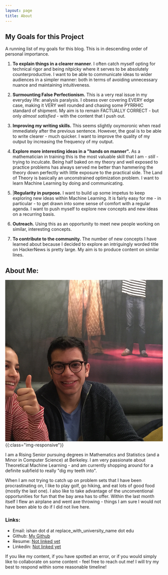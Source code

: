 ```yaml
---
layout: page
title: About
---
```


##  My Goals for this Project

A running list of my goals for this blog. This is in descending order of personal importance.

1. **To explain things in a clearer manner**. I often catch myself opting for technical rigor and being nitpicky where it serves to be absolutely counterproductive. I want to be able to communicate ideas to wider audiences in a simpler manner: both in terms of avoiding unnecessary nuance and maintaining intuitiveness.

2. **Surmounting False Perfectionism.** This is a very real issue in my everyday life: analysis paralysis. I obsess over covering EVERY edge case, making it VERY well rounded and chasing some PYRRHIC standard of shipment.
My aim is to remain FACTUALLY CORRECT - but only *almost satisfied* - with the content that I push out.

3. **Improving my writing skills.** This seems slightly oxymoronic when read immediately after the previous sentence. However, the goal is to be able to write clearer - much quicker. I want to improve the quality of my output by increasing the frequency of my output.

4. **Explore more interesting ideas in a "hands on manner".**  As a mathematician in training this is the most valuable skill that I am - *still* - trying to inculcate. Being half baked on my theory and well exposed to practice problems has always served me better than hammering the theory down perfectly with little exposure to the practical side. The Land of Theory is basically an unconstrained optimization problem. I want to learn Machine Learning by doing and communicating.

5. |**Regularity in purpose.** I want to build up some impetus to keep exploring new ideas within Machine Learning. It is fairly easy for me - in particular - to get drawn into some sense of comfort with a regular agenda. I want to push myself to explore new concepts and new ideas on a recurring basis.

6. **Outreach.** Using this as an opportunity to meet new people working on similar, interesting concepts.

7. **To contribute to the community.** The number of new concepts I have learned about because I decided to explore an intriguingly worded title on HackerNews is pretty large. My aim is to produce content on similar lines.  


## About Me:


![A picture of me](./_assets/about/IMG_0126.jpg){{:class="img-responsive"}}

I am a Rising Senior pursuing degrees in Mathematics and Statistics (and a Minor in Computer Science) at Berkeley. I am very passionate about Theoretical Machine Learning - and am currently shopping around for a definite subfield to really "dig my teeth into".

When I am not trying to catch up on problem sets that I have been procrastinating on, I like to play golf, go hiking, and eat lots of good food (mostly the last one). I also like to take advantage of the unconventional opportunities for fun that the bay area has to offer. Within the last month itself I flew an airplane and went axe throwing - things I am sure I would not have been able to do if I did not live here.

### Links:

* Email: ishan dot d at replace_with_university_name dot edu
* Github: [My Github](https://github.com/importdikshit)
* Resume: [Not linked yet](https://github.com/importdikshit)
* Linkedin: [Not linked yet](https://github.com/importdikshit)

If you like my content, if you have spotted an error, or if you would simply like to collaborate on some content - feel free to reach out me! I will try my best to respond within some reasonable timeline!
